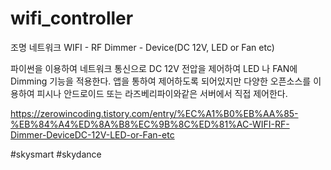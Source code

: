 # wifi_controller

조명 네트워크 WIFI - RF Dimmer - Device(DC 12V, LED or Fan etc)

파이썬을 이용하여 네트워크 통신으로 DC 12V 전압을 제어하여 LED 나 FAN에 Dimming 기능을 적용﻿한다. 앱을 통하여 제어하도록 되어있지만 다양한 오픈소스를 이용하여 피시나 안드로이드 또는 라즈베리파이와같은 서버에서 직접 제어한다.


https://zerowincoding.tistory.com/entry/%EC%A1%B0%EB%AA%85-%EB%84%A4%ED%8A%B8%EC%9B%8C%ED%81%AC-WIFI-RF-Dimmer-DeviceDC-12V-LED-or-Fan-etc

#skysmart
#skydance
